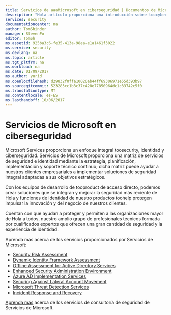 ```yaml
---
title: Servicios de aaaMicrosoft en ciberseguridad | Documentos de Microsoft
description: "Hola artículo proporciona una introducción sobre toocybersecurity relacionado de servicios de Microsoft y cómo tooobtain obtener más información acerca de estos servicios."
services: security
documentationcenter: na
author: TomShinder
manager: StevenPo
editor: TomSh
ms.assetid: 925ba3c6-fe35-413a-98ea-e1a1461f3022
ms.service: security
ms.devlang: na
ms.topic: article
ms.tgt_pltfrm: na
ms.workload: na
ms.date: 01/09/2017
ms.author: yurid
ms.openlocfilehash: d29832f0ffa10020ab44ff69306971e55d393b97
ms.sourcegitcommit: 523283cc1b3c37c428e77850964dc1c33742c5f0
ms.translationtype: MT
ms.contentlocale: es-ES
ms.lasthandoff: 10/06/2017
---
```

# <a name="microsoft-services-in-cybersecurity"></a>Servicios de Microsoft en ciberseguridad
Microsoft Services proporciona un enfoque integral toosecurity, identidad y ciberseguridad. Servicios de Microsoft proporciona una matriz de servicios de seguridad e identidad mediante la estrategia, planificación, implementación y soporte técnico continuo; dicha matriz puede ayudar a nuestros clientes empresariales a implementar soluciones de seguridad integral adaptadas a sus objetivos estratégicos.

Con los equipos de desarrollo de tooproduct de acceso directo, podemos crear soluciones que se integran y mejorar la seguridad más reciente de Hola y funciones de identidad de nuestro productos toohelp protegen impulsar la innovación y del negocio de nuestros clientes.

Cuentan con que ayudan a proteger y permiten a las organizaciones mayor de Hola a todos, nuestro amplio grupo de profesionales técnicos formada por cualificados expertos que ofrecen una gran cantidad de seguridad y la experiencia de identidad.

Aprenda más acerca de los servicios proporcionados por Servicios de Microsoft:

* [Security Risk Assessment](http://download.microsoft.com/download/5/1/6/516F59A7-91EE-4463-8612-C85FD3BEBDC7/microsoft-security-risk-assessment-solution-brief.pdf)
* [Dynamic Identity Framework Assessment](http://download.microsoft.com/download/0/7/F/07FA8BFC-17D5-4F55-AD4F-3A987A7324AA/dynamic-identity-framework-identity-assessment-datasheet.pdf)
* [Offline Assessment for Active Directory Services](http://download.microsoft.com/download/5/1/6/516F59A7-91EE-4463-8612-C85FD3BEBDC7/offline-assessment-for-active-directory-security-datasheet.pdf)
* [Enhanced Security Administration Environment](http://download.microsoft.com/download/5/1/6/516F59A7-91EE-4463-8612-C85FD3BEBDC7/enhanced-security-administrative-environment-solution-brief.pdf)
* [Azure AD Implementation Services](http://download.microsoft.com/download/0/7/F/07FA8BFC-17D5-4F55-AD4F-3A987A7324AA/azure-active-directory-implementation-services-solution-brief.pdf)
* [Securing Against Lateral Account Movement](http://download.microsoft.com/download/5/1/6/516F59A7-91EE-4463-8612-C85FD3BEBDC7/pop-securing-lateral-account-movement.pdf)
* [Microsoft Threat Detection Services](http://download.microsoft.com/download/5/1/6/516F59A7-91EE-4463-8612-C85FD3BEBDC7/microsoft-threat-detection-services-solution-brief.pdf)
* [Incident Response and Recovery](http://download.microsoft.com/download/5/1/6/516F59A7-91EE-4463-8612-C85FD3BEBDC7/microsoft-incident-response-and-recovery-process-brief.pdf)

[Aprenda más](https://aka.ms/cyberserv) acerca de los servicios de consultoría de seguridad de Servicios de Microsoft.
